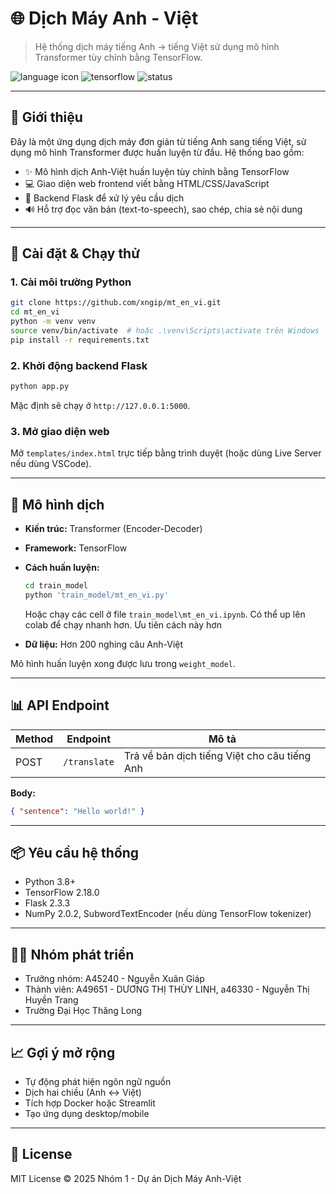 # 🌐 Dịch Máy Anh - Việt

> Hệ thống dịch máy tiếng Anh → tiếng Việt sử dụng mô hình Transformer tùy chỉnh bằng TensorFlow.

![language icon](https://img.shields.io/badge/lang-Vietnamese-blue)
![tensorflow](https://img.shields.io/badge/framework-TensorFlow-orange)
![status](https://img.shields.io/badge/status-dev-yellow)

---

## 📌 Giới thiệu

Đây là một ứng dụng dịch máy đơn giản từ tiếng Anh sang tiếng Việt, sử dụng mô hình Transformer được huấn luyện từ đầu. Hệ thống bao gồm:

* ✨ Mô hình dịch Anh-Việt huấn luyện tùy chỉnh bằng TensorFlow
* 💻 Giao diện web frontend viết bằng HTML/CSS/JavaScript
* 🔁 Backend Flask để xử lý yêu cầu dịch
* 🔊 Hỗ trợ đọc văn bản (text-to-speech), sao chép, chia sẻ nội dung

---

## 🚀 Cài đặt & Chạy thử

### 1. Cài môi trường Python

```bash
git clone https://github.com/xngip/mt_en_vi.git
cd mt_en_vi
python -m venv venv
source venv/bin/activate  # hoặc .\venv\Scripts\activate trên Windows
pip install -r requirements.txt
```

### 2. Khởi động backend Flask

```bash
python app.py
```

Mặc định sẽ chạy ở `http://127.0.0.1:5000`.

### 3. Mở giao diện web

Mở `templates/index.html` trực tiếp bằng trình duyệt (hoặc dùng Live Server nếu dùng VSCode).

---

## 🧠 Mô hình dịch

* **Kiến trúc:** Transformer (Encoder-Decoder)
* **Framework:** TensorFlow
* **Cách huấn luyện:**

  ```bash
  cd train_model
  python 'train_model/mt_en_vi.py'
  ```

  Hoặc chạy các cell ở file `train_model\mt_en_vi.ipynb`. Có thể up lên colab để chạy nhanh hơn. Ưu tiên cách này hơn


* **Dữ liệu:** Hơn 200 nghing câu Anh-Việt

Mô hình huấn luyện xong được lưu trong `weight_model`.

---

## 📊 API Endpoint

| Method | Endpoint     | Mô tả                                        |
| ------ | ------------ | -------------------------------------------- |
| POST   | `/translate` | Trả về bản dịch tiếng Việt cho câu tiếng Anh |

**Body:**

```json
{ "sentence": "Hello world!" }
```

---

## 📦 Yêu cầu hệ thống

* Python 3.8+
* TensorFlow 2.18.0
* Flask 2.3.3
* NumPy 2.0.2, SubwordTextEncoder (nếu dùng TensorFlow tokenizer)

---

## 👨‍💼 Nhóm phát triển

* Trưởng nhóm: A45240 - Nguyễn Xuân Giáp
* Thành viên: A49651 - DƯƠNG THỊ THÙY LINH, a46330 - Nguyễn Thị Huyền Trang
* Trường Đại Học Thăng Long

---

## 📈 Gợi ý mở rộng

* Tự động phát hiện ngôn ngữ nguồn
* Dịch hai chiều (Anh ↔ Việt)
* Tích hợp Docker hoặc Streamlit
* Tạo ứng dụng desktop/mobile

---

## 📄 License

MIT License © 2025 Nhóm 1 - Dự án Dịch Máy Anh-Việt
